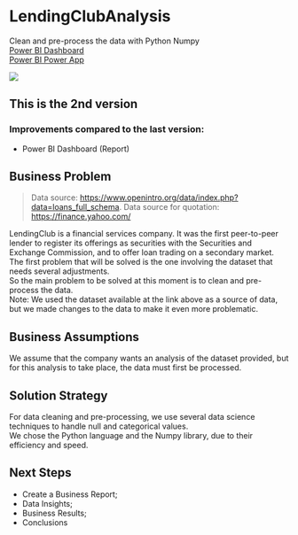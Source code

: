 # LendingClubAnalysis
Clean and pre-process the data with Python Numpy<br>
[Power BI Dashboard](https://app.powerbi.com/view?r=eyJrIjoiNDkzZTM5OTUtNTBmMC00NWQxLTk3MjYtMGJlYzRjZmIwNDc2IiwidCI6IjA4OTM0YTNmLWFkNmUtNDgzZS1hNjhlLTUxYWI3OTI1YmFiNyJ9)<br>
[Power BI Power App](https://app.powerbi.com/Redirect?action=OpenApp&appId=f6eebfe2-d3d9-472c-82d9-ddd925f736b9&ctid=08934a3f-ad6e-483e-a68e-51ab7925bab7)

<img align="center" src=https://user-images.githubusercontent.com/111542025/226971228-d74318e7-66ad-4aee-b79b-41813e514684.png>

## This is the 2nd version
### Improvements compared to the last version:
* Power BI Dashboard (Report)

## Business Problem
> Data source: https://www.openintro.org/data/index.php?data=loans_full_schema. Data source for quotation: https://finance.yahoo.com/

LendingClub is a financial services company. It was the first peer-to-peer lender to register its offerings as securities with the Securities and Exchange Commission, and to offer loan trading on a secondary market.<br>
The first problem that will be solved is the one involving the dataset that needs several adjustments.<br>
So the main problem to be solved at this moment is to clean and pre-process the data.<br>
Note: We used the dataset available at the link above as a source of data, but we made changes to the data to make it even more problematic.

## Business Assumptions
We assume that the company wants an analysis of the dataset provided, but for this analysis to take place, the data must first be processed.

## Solution Strategy
For data cleaning and pre-processing, we use several data science techniques to handle null and categorical values.<br>
We chose the Python language and the Numpy library, due to their efficiency and speed.

## Next Steps
* Create a Business Report;
* Data Insights;
* Business Results;
* Conclusions
